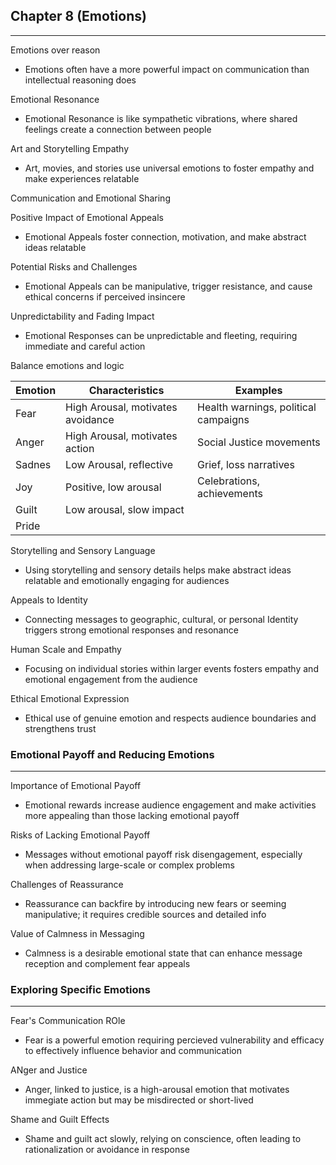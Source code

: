 ## Chapter 8 (Emotions)
---
Emotions over reason
 - Emotions often have a more powerful impact on communication than intellectual reasoning does

Emotional Resonance
 - Emotional Resonance is like sympathetic vibrations, where shared feelings create a connection between people

Art and Storytelling Empathy
 - Art, movies, and stories use universal emotions to foster empathy and make experiences relatable

Communication and Emotional Sharing

Positive Impact of Emotional Appeals
 - Emotional Appeals foster connection, motivation, and make abstract ideas relatable

Potential Risks and Challenges
 - Emotional Appeals can be manipulative, trigger resistance, and cause ethical concerns if perceived insincere

Unpredictability and Fading Impact
 - Emotional Responses can be unpredictable and fleeting, requiring immediate and careful action

Balance emotions and logic


| Emotion | Characteristics                   | Examples                             |
| ------- | --------------------------------- | ------------------------------------ |
| Fear    | High Arousal, motivates avoidance | Health warnings, political campaigns |
| Anger   | High Arousal, motivates action    | Social Justice movements             |
| Sadnes  | Low Arousal, reflective           | Grief, loss narratives               |
| Joy     | Positive, low arousal             | Celebrations, achievements           |
| Guilt   | Low arousal, slow impact          |                                      |
| Pride   |                                   |                                      |

Storytelling and Sensory Language
 - Using storytelling and sensory details helps make abstract ideas relatable and emotionally engaging for audiences

Appeals to Identity
 - Connecting messages to geographic, cultural, or personal Identity triggers strong emotional responses and resonance

Human Scale and Empathy
 - Focusing on individual stories within larger events fosters empathy and emotional engagement from the audience

Ethical Emotional Expression
 - Ethical use of genuine emotion and respects audience boundaries and strengthens trust

### Emotional Payoff and Reducing Emotions
---

Importance of Emotional Payoff
 - Emotional rewards increase audience engagement and make activities more appealing than those lacking emotional payoff

Risks of Lacking Emotional Payoff
 - Messages without emotional payoff risk disengagement, especially when addressing large-scale or complex problems

Challenges of Reassurance
 - Reassurance can backfire by introducing new fears or seeming manipulative; it requires credible sources and detailed info

Value of Calmness in Messaging
 - Calmness is a desirable emotional state that can enhance message reception and complement fear appeals

### Exploring Specific Emotions
---
Fear's Communication ROle
 - Fear is a powerful emotion requiring percieved vulnerability and efficacy to effectively influence behavior and communication

ANger and Justice
 - Anger, linked to justice, is a high-arousal emotion that motivates immegiate action but may be misdirected or short-lived

Shame and Guilt Effects
 - Shame and guilt act slowly, relying on conscience, often leading to rationalization or avoidance in response